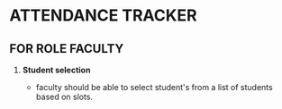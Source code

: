# ATTENDANCE TRACKER

## FOR ROLE FACULTY

1. **Student selection**

   - faculty should be able to select student's from a list of students based on slots.
